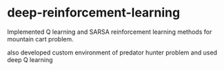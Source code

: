 # deep-reinforcement-learning

Implemented Q learning and SARSA reinforcement learning methods for mountain cart problem.

also developed custom environment of predator hunter problem and used deep Q learning
